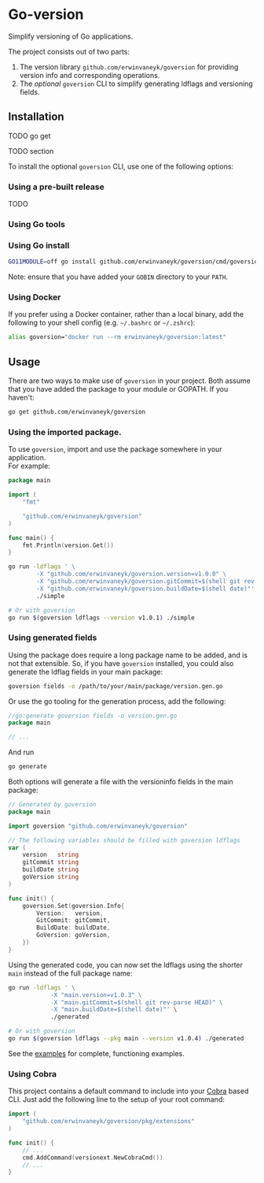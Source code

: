 # Go-version

Simplify versioning of Go applications.

The project consists out of two parts:
1. The version library `github.com/erwinvaneyk/goversion` for providing version
   info and corresponding operations.
2. The _optional_ `goversion` CLI to simplify generating ldflags and versioning
   fields.
   
## Installation

TODO go get

TODO section

To install the optional `goversion` CLI, use one of the following options:

### Using a pre-built release

TODO

### Using Go tools


### Using Go install
```bash
GO11MODULE=off go install github.com/erwinvaneyk/goversion/cmd/goversion 
```

Note: ensure that you have added your `GOBIN` directory to your `PATH`.

### Using Docker
If you prefer using a Docker container, rather than a local binary, add the 
following to your shell config (e.g. `~/.bashrc` or `~/.zshrc`):

```bash
alias goversion="docker run --rm erwinvaneyk/goversion:latest"
```

## Usage

There are two ways to make use of `goversion` in your project. Both assume 
that you have added the package to your module or GOPATH. If you haven't:
 
```bash
go get github.com/erwinvaneyk/goversion
```

### Using the imported package.
To use `goversion`, import and use the package somewhere in your application.  
For example:

```go
package main

import (
	"fmt"

	"github.com/erwinvaneyk/goversion"
)

func main() {
	fmt.Println(version.Get())
}
```


```bash
go run -ldflags ' \
		-X "github.com/erwinvaneyk/goversion.version=v1.0.0" \
		-X "github.com/erwinvaneyk/goversion.gitCommit=$(shell git rev-parse HEAD)" \
		-X "github.com/erwinvaneyk/goversion.buildDate=$(shell date)"' \
	    ./simple

# Or with goversion
go run $(goversion ldflags --version v1.0.1) ./simple
```

### Using generated fields
Using the package does require a long package name to be added, and is not that
extensible. So, if you have `goversion` installed, you could also generate the
ldflag fields in your main package:

```bash
goversion fields -o /path/to/your/main/package/version.gen.go
``` 

Or use the go tooling for the generation process, add the following:

```go
//go:generate goversion fields -o version.gen.go
package main

// ...
```

And run

```bash
go generate
```

Both options will generate a file with the versioninfo fields in the main 
package: 

```go
// Generated by goversion
package main

import goversion "github.com/erwinvaneyk/goversion"

// The following variables should be filled with goversion ldflags 
var (
	version   string
	gitCommit string
	buildDate string
	goVersion string
)

func init() {
	goversion.Set(goversion.Info{
		Version:   version,
		GitCommit: gitCommit,
		BuildDate: buildDate,
		GoVersion: goVersion,
	})
}
```

Using the generated code, you can now set the ldflags using the shorter 
`main` instead of the full package name:
 
```bash
go run -ldflags ' \
    		-X "main.version=v1.0.3" \
    		-X "main.gitCommit=$(shell git rev-parse HEAD)" \
    		-X "main.buildDate=$(shell date)"' \
    		./generated

# Or with goversion
go run $(goversion ldflags --pkg main --version v1.0.4) ./generated 
```

See the [examples](./examples) for complete, functioning examples.

### Using Cobra
This project contains a default command to include into your 
[Cobra](https://github.com/spf13/cobra) based CLI. Just add the following
line to the setup of your root command:   

```go
import (
	"github.com/erwinvaneyk/goversion/pkg/extensions"
)

func init() {
    // ...
	cmd.AddCommand(versionext.NewCobraCmd())
    // ...
}
```